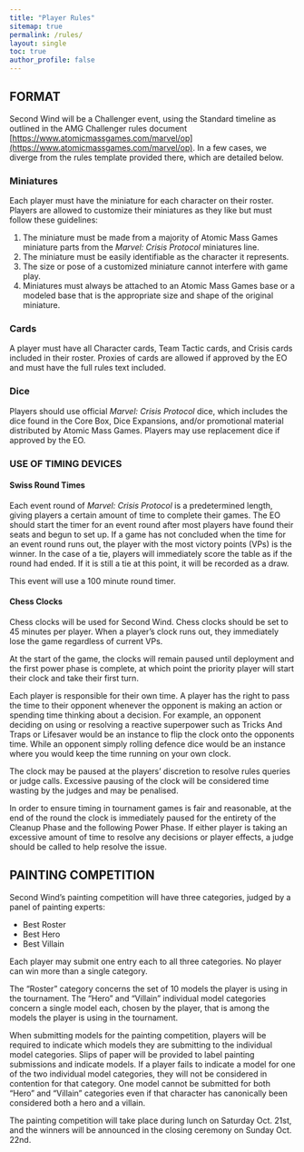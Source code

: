 ```yaml
---
title: "Player Rules"
sitemap: true
permalink: /rules/
layout: single
toc: true
author_profile: false
---
```


## **FORMAT**
Second Wind will be a Challenger event, using the Standard timeline as outlined in the AMG Challenger rules document [https://www.atomicmassgames.com/marvel/op](https://www.atomicmassgames.com/marvel/op). In a few cases, we diverge from the rules template provided there, which are detailed below.

### **Miniatures**
Each player must have the miniature for each character on their roster. Players are allowed to customize their miniatures as they like but must follow these guidelines:

1. The miniature must be made from a majority of Atomic Mass Games miniature parts from the *Marvel: Crisis Protocol* miniatures line.
1. The miniature must be easily identifiable as the character it represents.
1. The size or pose of a customized miniature cannot interfere with game play.
1. Miniatures must always be attached to an Atomic Mass Games base or a modeled base that is the appropriate size and shape of the original miniature.

### **Cards**
A player must have all Character cards, Team Tactic cards, and Crisis cards included in their roster. Proxies of cards are allowed if approved by the EO and must have the full rules text included.

### **Dice**
Players should use official *Marvel: Crisis Protocol* dice, which includes the dice found in the Core Box, Dice Expansions, and/or promotional material distributed by Atomic Mass Games. Players may use replacement dice if approved by the EO.

### **USE OF TIMING DEVICES**
#### **Swiss Round Times**
Each event round of *Marvel: Crisis Protocol* is a predetermined length, giving players a certain amount of time to complete their games. The EO should start the timer for an event round after most players have found their seats and begun to set up. If a game has not concluded when the time for an event round runs out, the player with the most victory points (VPs) is the winner. In the case of a tie, players will immediately score the table as if the round had ended. If it is still a tie at this point, it will be recorded as a draw.

This event will use a 100 minute round timer.

#### **Chess Clocks**
Chess clocks will be used for Second Wind. Chess clocks should be set to 45 minutes per player. When a player’s clock runs out, they immediately lose the game regardless of current VPs.

At the start of the game, the clocks will remain paused until deployment and the first power phase is complete, at which point the priority player will start their clock and take their first turn.

Each player is responsible for their own time. A player has the right to pass the time to their opponent whenever the opponent is making an action or spending time thinking about a decision. For example, an opponent deciding on using or resolving a reactive superpower such as Tricks And Traps or Lifesaver would be an instance to flip the clock onto the opponents time. While an opponent simply rolling defence dice would be an instance where you would keep the time running on your own clock.

The clock may be paused at the players’ discretion to resolve rules queries or judge calls. Excessive pausing of the clock will be considered time wasting by the judges and may be penalised.

In order to ensure timing in tournament games is fair and reasonable, at the end of the round the clock is immediately paused for the entirety of the Cleanup Phase and the following Power Phase. If either player is taking an excessive amount of time to resolve any decisions or player effects, a judge should be called to help resolve the issue.

## **PAINTING COMPETITION**
Second Wind’s painting competition will have three categories, judged by a panel of painting experts:

* Best Roster
* Best Hero
* Best Villain

Each player may submit one entry each to all three categories. No player can win more than a single category. 

The “Roster” category concerns the set of 10 models the player is using in the tournament. The “Hero” and “Villain” individual model categories concern a single model each, chosen by the player, that is among the models the player is using in the tournament. 

When submitting models for the painting competition, players will be required to indicate which models they are submitting to the individual model categories. Slips of paper will be provided to label painting submissions and indicate models. If a player fails to indicate a model for one of the two individual model categories, they will not be considered in contention for that category. One model cannot be submitted for both “Hero” and “Villain” categories even if that character has canonically been considered both a hero and a villain. 

The painting competition will take place during lunch on Saturday Oct. 21st, and the winners will be announced in the closing ceremony on Sunday Oct. 22nd. 

